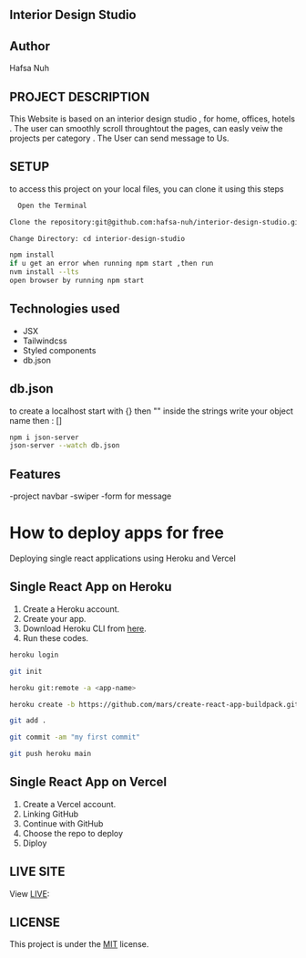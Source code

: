 ## Interior Design Studio


## Author

Hafsa Nuh

## PROJECT DESCRIPTION
This Website is based on an interior design studio , for home, offices, hotels . The user can smoothly scroll throughtout the pages, can easly veiw the projects per category . The User can send message to Us.

## SETUP
to access  this project on your local files, you can clone it using this steps

```bash
  Open the Terminal

Clone the repository:git@github.com:hafsa-nuh/interior-design-studio.git

Change Directory: cd interior-design-studio

npm install
if u get an error when running npm start ,then run
nvm install --lts
open browser by running npm start
```

## Technologies used
*  JSX
*  Tailwindcss
*  Styled components
*  db.json

## db.json
to create a localhost start with {} then "" inside the strings write your object name then : []
```bash
npm i json-server
json-server --watch db.json
```

## Features
-project navbar
-swiper
-form for message

# How to deploy apps for free
Deploying single react applications using Heroku and Vercel

## Single React App on Heroku
1) Create a Heroku account.
2) Create your app.
3) Download Heroku CLI from [here](https://devcenter.heroku.com/articles/heroku-cli#download-and-install).
4) Run these codes.

```bash
heroku login
```
```bash
git init
```
```bash
heroku git:remote -a <app-name>
```
```bash
heroku create -b https://github.com/mars/create-react-app-buildpack.git
```
```bash
git add .
```
```bash
git commit -am "my first commit"
```
```bash
git push heroku main
```

## Single React App on Vercel
1) Create a Vercel account.
2) Linking GitHub
3) Continue with GitHub
4) Choose the repo to deploy
5) Diploy

## LIVE SITE
View [LIVE](https://interior-design-studio.vercel.app/):

## LICENSE

This project is under the [MIT](License) license.